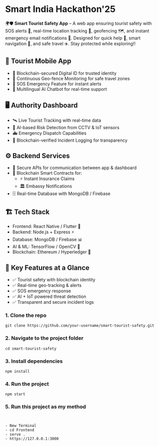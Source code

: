 # Smart India Hackathon'25
🌍🛡️ **Smart Tourist Safety App** – A web app ensuring tourist safety with SOS alerts 🚨, real-time location tracking 📍, geofencing 🗺️, and instant emergency email notifications 📧. Designed for quick help 🤝, smart navigation 🧭, and safe travel ✈️. Stay protected while exploring!!

## 📱 Tourist Mobile App
- 🔐 Blockchain-secured Digital ID for trusted identity
- 📍 Continuous Geo-fence Monitoring for safe travel zones
- 🚨 SOS Emergency Feature for instant alerts
- 🤖 Multilingual AI Chatbot for real-time support

## 🖥️ Authority Dashboard
- 🛰️ Live Tourist Tracking with real-time data
- 🧠 AI-based Risk Detection from CCTV & IoT sensors
- 🚑 Emergency Dispatch Capabilities
- 📜 Blockchain-verified Incident Logging for transparency

## ⚙️ Backend Services
- 🔗 Secure APIs for communication between app & dashboard
- 📃 Blockchain Smart Contracts for:
  - ⚡ Instant Insurance Claims
  - 🏛️ Embassy Notifications
- 🗄️ Real-time Database with MongoDB / Firebase

## 🏗️ Tech Stack
- Frontend: React Native / Flutter 🚀
- Backend: Node.js + Express ⚡
- Database: MongoDB / Firebase 📊
- AI & ML: TensorFlow / OpenCV 🧠
- Blockchain: Ethereum / Hyperledger 🔗

## 🚀 Key Features at a Glance
- ✅ Tourist safety with blockchain identity
- ✅ Real-time geo-tracking & alerts
- ✅ SOS emergency response
- ✅ AI + IoT powered threat detection
- ✅ Transparent and secure incident logs

### 1. Clone the repo
```
git clone https://github.com/your-username/smart-tourist-safety.git
```
### 2. Navigate to the project folder
```
cd smart-tourist-safety
```
### 3. Install dependencies
```
npm install
```
### 4. Run the project
```
npm start
```
### 5. Run this project as my method
```


- New Terminal
- cd Frontend
- serve .
- https://127.0.0.1:3000
```
